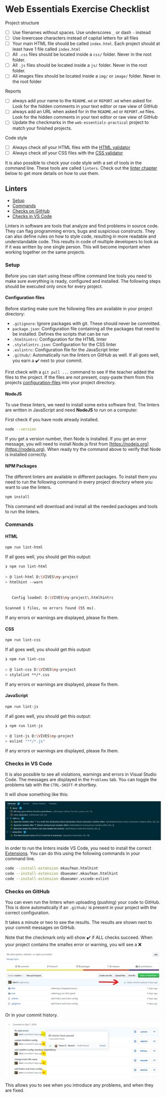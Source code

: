 # Web Essentials Exercise Checklist

Project structure

* [ ] Use filenames without spaces. Use underscores `_` or dash `-` instead
* [ ] Use lowercase characters instead of capital letters for all files
* [ ] Your main HTML file should be called `index.html`. Each project should at least have 1 file called `index.html`
* [ ] All `.css` files should be located inside a `css/` folder. Never in the root folder.
* [ ] All `.js` files should be located inside a `js/` folder. Never in the root folder.
* [ ] All images files should be located inside a `img/` or `image/` folder. Never in the root folder

Reports

* [ ] always add your name to the `README.md` or `REPORT.md` when asked for. Look for the hidden comments in your text editor or raw view of GitHub
* [ ] always add an URL when asked for in the `README.md` or `REPORT.md` files. Look for the hidden comments in your text editor or raw view of GitHub
* [ ] Update the checkmarks in the `web-essentials-practical` project to match your finished projects.

Code style

* [ ] Always check _all_ your HTML files with the [HTML validator](https://validator.w3.org/)
* [ ] Always check _all_ your CSS files with the [CSS validator](http://jigsaw.w3.org/css-validator/)

It is also possible to check your code style with a set of tools in the command line. These tools are called `linters`. Check out the [linter chapter](#linters) below to get more details on how to use them.

## Linters

* [Setup](#setup)
* [Commands](#commands)
* [Checks on GitHub](#checks-on-github)
* [Checks in VS Code](#checks-in-vs-code)

Linters in software are tools that analyze and find problems in source code. They can flag programming errors, bugs and suspicious constructs. They can also define rules on how to style code, resulting in more readable and understandable code. This results in code of multiple developers to look as if it was written by one single person. This will become important when working together on the same projects.

### Setup

Before you can start using these offline command line tools you need to make sure everything is ready, configured and installed. The following steps should be executed only once for every project.

#### Configuration files

Before starting make sure the following files are available in your project directory:

* `.gitignore`: Ignore packages with git. These should never be committed.
* `package.json`: Configuration file containing all the packages that need to be installed. Defines the scripts that can be run
* `.htmlhintrc`: Configuration for the HTML linter
* `.stylelintrc.json`: Configuration for the CSS linter
* `.eslintrc`: Configuration file for the JavaScript linter
* `.github/`: Automatically run the linters on GitHub as well. If all goes well, you earn a  ✔️ next to your commit.

First check with a `git pull ...` command to see if the teacher added the files to the project. If the files are not present, copy-paste them from this projects [configuration-files](./configuration-files) into your project directory.

#### NodeJS

To use these linters, we need to install some extra software first. The linters are written in JavaScript and need **NodeJS** to run on a computer.

First check if you have node already installed.

```bash
node --version
```

If you get a version number, then Node is installed. If you get an error message, you will need to install Node.js first from [https://nodejs.org](https://nodejs.org). When ready try the command above to verify that Node is installed correctly.

#### NPM Packages

The different linters are available in different packages. To install them you need to run the following command in every project directory where you want to use the linters.

```bash
npm install
```

This command will download and install all the needed packages and tools to run the linters.

### Commands

#### HTML

```bash
npm run lint-html
```

If all goes well, you should get this output:

```bash
❯ npm run lint-html

> @ lint-html D:\VIVES\my-project
> htmlhint --warn


   Config loaded: D:\VIVES\my-project\.htmlhintrc

Scanned 1 files, no errors found (55 ms).
```

If any errors or warnings are displayed, please fix them.

#### CSS

```bash
npm run lint-css
```

If all goes well, you should get this output:

```bash
❯ npm run lint-css

> @ lint-css D:\VIVES\my-project
> stylelint **/*.css
```

If any errors or warnings are displayed, please fix them.

#### JavaScript

```bash
npm run lint-js
```

if all goes well, you should get this output:

```bash
❯ npm run lint-js

> @ lint-js D:\VIVES\my-project
> eslint "**/*.js"
```

If any errors or warnings are displayed, please fix them.

### Checks in VS Code

It is also possible to see all violations, warnings and errors in Visual Studio Code. The messages are displayed in the `Problems` tab. You can toggle the problems tab with the `CTRL-SHIFT-M` shortkey.

It will show something like this:

![Lint checks in VS Code](img/vs-code-linter-output.jpg)

In order to run the linters inside VS Code, you need to install the correct [Extensions](https://marketplace.visualstudio.com/). You can do this using the following commands in your command line.

```bash
code --install-extension mkaufman.htmlhint
code --install-extension dbaeumer.mkaufman.htmlhint
code --install-extension dbaeumer.vscode-eslint
```

### Checks on GitHub

You can even run the linters when uploading (pushing) your code to GitHub. This is done automatically if an `.github/` is present in your project with the correct configuration.

It takes a minute or two to see the results. The results are shown next to your commit messages on GitHub.

Note that the checkmark only will show ✔️ if ALL checks succeed. When your project contains the smalles error or warning, you will see a ❌

![GitHub lint check result](img/travis-result.jpg)

Or in your commit history.

![GitHub lint check result](img/travis-results-commits.jpg)

This allows you to see when you introduce any problems, and when they are fixed.
